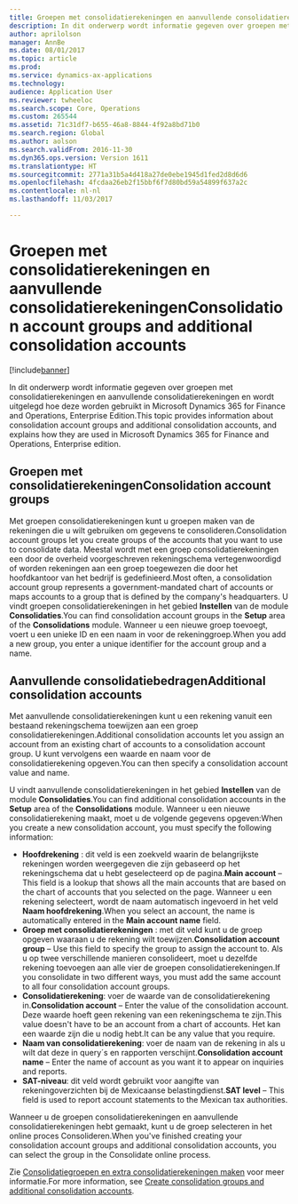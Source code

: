 ```yaml
---
title: Groepen met consolidatierekeningen en aanvullende consolidatierekeningen
description: In dit onderwerp wordt informatie gegeven over groepen met consolidatierekeningen en aanvullende consolidatierekeningen en wordt uitgelegd hoe deze worden gebruikt in Microsoft Dynamics 365 for Finance and Operations, Enterprise Edition.
author: aprilolson
manager: AnnBe
ms.date: 08/01/2017
ms.topic: article
ms.prod: 
ms.service: dynamics-ax-applications
ms.technology: 
audience: Application User
ms.reviewer: twheeloc
ms.search.scope: Core, Operations
ms.custom: 265544
ms.assetid: 71c31df7-b655-46a8-8844-4f92a8bd71b0
ms.search.region: Global
ms.author: aolson
ms.search.validFrom: 2016-11-30
ms.dyn365.ops.version: Version 1611
ms.translationtype: HT
ms.sourcegitcommit: 2771a31b5a4d418a27de0ebe1945d1fed2d8d6d6
ms.openlocfilehash: 4fcdaa26eb2f15bbf6f7d80bd59a54899f637a2c
ms.contentlocale: nl-nl
ms.lasthandoff: 11/03/2017

---
```


# <a name="consolidation-account-groups-and-additional-consolidation-accounts"></a><span data-ttu-id="27ca0-103">Groepen met consolidatierekeningen en aanvullende consolidatierekeningen</span><span class="sxs-lookup"><span data-stu-id="27ca0-103">Consolidation account groups and additional consolidation accounts</span></span>

[!include[banner](../includes/banner.md)]


<span data-ttu-id="27ca0-104">In dit onderwerp wordt informatie gegeven over groepen met consolidatierekeningen en aanvullende consolidatierekeningen en wordt uitgelegd hoe deze worden gebruikt in Microsoft Dynamics 365 for Finance and Operations, Enterprise Edition.</span><span class="sxs-lookup"><span data-stu-id="27ca0-104">This topic provides information about consolidation account groups and additional consolidation accounts, and explains how they are used in Microsoft Dynamics 365 for Finance and Operations, Enterprise edition.</span></span>

<a name="consolidation-account-groups"></a><span data-ttu-id="27ca0-105">Groepen met consolidatierekeningen</span><span class="sxs-lookup"><span data-stu-id="27ca0-105">Consolidation account groups</span></span>
----------------------------

<span data-ttu-id="27ca0-106">Met groepen consolidatierekeningen kunt u groepen maken van de rekeningen die u wilt gebruiken om gegevens te consolideren.</span><span class="sxs-lookup"><span data-stu-id="27ca0-106">Consolidation account groups let you create groups of the accounts that you want to use to consolidate data.</span></span> <span data-ttu-id="27ca0-107">Meestal wordt met een groep consolidatierekeningen een door de overheid voorgeschreven rekeningschema vertegenwoordigd of worden rekeningen aan een groep toegewezen die door het hoofdkantoor van het bedrijf is gedefinieerd.</span><span class="sxs-lookup"><span data-stu-id="27ca0-107">Most often, a consolidation account group represents a government-mandated chart of accounts or maps accounts to a group that is defined by the company's headquarters.</span></span> <span data-ttu-id="27ca0-108">U vindt groepen consolidatierekeningen in het gebied **Instellen** van de module **Consolidaties**.</span><span class="sxs-lookup"><span data-stu-id="27ca0-108">You can find consolidation account groups in the **Setup** area of the **Consolidations** module.</span></span> <span data-ttu-id="27ca0-109">Wanneer u een nieuwe groep toevoegt, voert u een unieke ID en een naam in voor de rekeninggroep.</span><span class="sxs-lookup"><span data-stu-id="27ca0-109">When you add a new group, you enter a unique identifier for the account group and a name.</span></span>

## <a name="additional-consolidation-accounts"></a><span data-ttu-id="27ca0-110">Aanvullende consolidatiebedragen</span><span class="sxs-lookup"><span data-stu-id="27ca0-110">Additional consolidation accounts</span></span>
<span data-ttu-id="27ca0-111">Met aanvullende consolidatierekeningen kunt u een rekening vanuit een bestaand rekeningschema toewijzen aan een groep consolidatierekeningen.</span><span class="sxs-lookup"><span data-stu-id="27ca0-111">Additional consolidation accounts let you assign an account from an existing chart of accounts to a consolidation account group.</span></span> <span data-ttu-id="27ca0-112">U kunt vervolgens een waarde en naam voor de consolidatierekening opgeven.</span><span class="sxs-lookup"><span data-stu-id="27ca0-112">You can then specify a consolidation account value and name.</span></span> 

<span data-ttu-id="27ca0-113">U vindt aanvullende consolidatierekeningen in het gebied **Instellen** van de module **Consolidaties**.</span><span class="sxs-lookup"><span data-stu-id="27ca0-113">You can find additional consolidation accounts in the **Setup** area of the **Consolidations** module.</span></span> <span data-ttu-id="27ca0-114">Wanneer u een nieuwe consolidatierekening maakt, moet u de volgende gegevens opgeven:</span><span class="sxs-lookup"><span data-stu-id="27ca0-114">When you create a new consolidation account, you must specify the following information:</span></span>

-   <span data-ttu-id="27ca0-115">**Hoofdrekening** : dit veld is een zoekveld waarin de belangrijkste rekeningen worden weergegeven die zijn gebaseerd op het rekeningschema dat u hebt geselecteerd op de pagina.</span><span class="sxs-lookup"><span data-stu-id="27ca0-115">**Main account** – This field is a lookup that shows all the main accounts that are based on the chart of accounts that you selected on the page.</span></span> <span data-ttu-id="27ca0-116">Wanneer u een rekening selecteert, wordt de naam automatisch ingevoerd in het veld **Naam hoofdrekening**.</span><span class="sxs-lookup"><span data-stu-id="27ca0-116">When you select an account, the name is automatically entered in the **Main account name** field.</span></span>
-   <span data-ttu-id="27ca0-117">**Groep met consolidatierekeningen** : met dit veld kunt u de groep opgeven waaraan u de rekening wilt toewijzen.</span><span class="sxs-lookup"><span data-stu-id="27ca0-117">**Consolidation account group** – Use this field to specify the group to assign the account to.</span></span> <span data-ttu-id="27ca0-118">Als u op twee verschillende manieren consolideert, moet u dezelfde rekening toevoegen aan alle vier de groepen consolidatierekeningen.</span><span class="sxs-lookup"><span data-stu-id="27ca0-118">If you consolidate in two different ways, you must add the same account to all four consolidation account groups.</span></span>
-   <span data-ttu-id="27ca0-119">**Consolidatierekening**: voer de waarde van de consolidatierekening in.</span><span class="sxs-lookup"><span data-stu-id="27ca0-119">**Consolidation account** – Enter the value of the consolidation account.</span></span> <span data-ttu-id="27ca0-120">Deze waarde hoeft geen rekening van een rekeningschema te zijn.</span><span class="sxs-lookup"><span data-stu-id="27ca0-120">This value doesn't have to be an account from a chart of accounts.</span></span> <span data-ttu-id="27ca0-121">Het kan een waarde zijn die u nodig hebt.</span><span class="sxs-lookup"><span data-stu-id="27ca0-121">It can be any value that you require.</span></span>
-   <span data-ttu-id="27ca0-122">**Naam van consolidatierekening**: voer de naam van de rekening in als u wilt dat deze in query´s en rapporten verschijnt.</span><span class="sxs-lookup"><span data-stu-id="27ca0-122">**Consolidation account name** – Enter the name of account as you want it to appear on inquiries and reports.</span></span>
-   <span data-ttu-id="27ca0-123">**SAT-niveau**: dit veld wordt gebruikt voor aangifte van rekeningoverzichten bij de Mexicaanse belastingdienst.</span><span class="sxs-lookup"><span data-stu-id="27ca0-123">**SAT level** – This field is used to report account statements to the Mexican tax authorities.</span></span> 

<span data-ttu-id="27ca0-124">Wanneer u de groepen consolidatierekeningen en aanvullende consolidatierekeningen hebt gemaakt, kunt u de groep selecteren in het online proces Consolideren.</span><span class="sxs-lookup"><span data-stu-id="27ca0-124">When you've finished creating your consolidation account groups and additional consolidation accounts, you can select the group in the Consolidate online process.</span></span>


<span data-ttu-id="27ca0-125">Zie [Consolidatiegroepen en extra consolidatierekeningen maken](../general-ledger/tasks/create-consolidation-groups.md) voor meer informatie.</span><span class="sxs-lookup"><span data-stu-id="27ca0-125">For more information, see [Create consolidation groups and additional consolidation accounts](../general-ledger/tasks/create-consolidation-groups.md).</span></span> 




